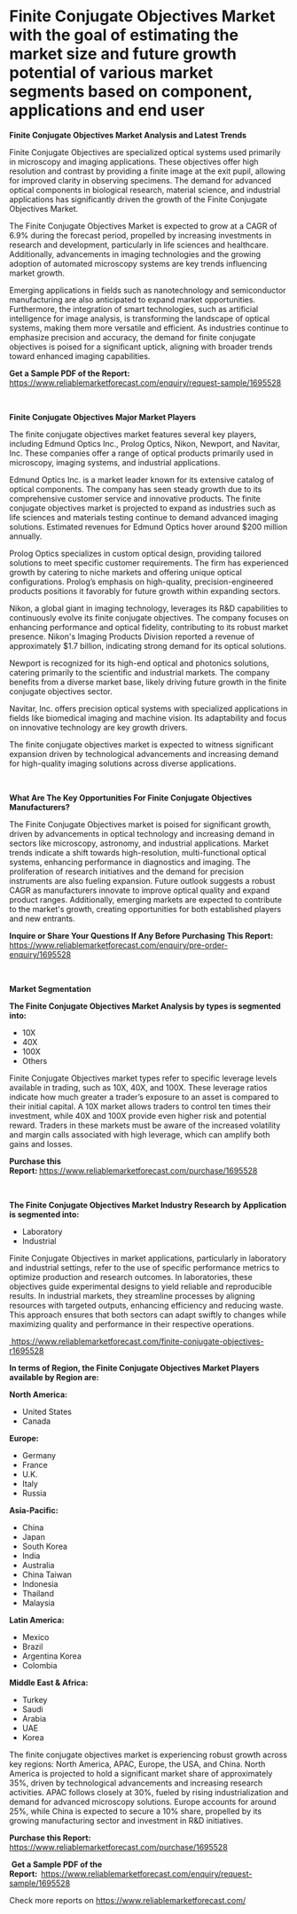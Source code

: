<p><h1>Finite Conjugate Objectives Market with the goal of estimating the market size and future growth potential of various market segments based on component, applications and end user</h1></p><p><strong>Finite Conjugate Objectives Market Analysis and Latest Trends</strong></p>
<p><p>Finite Conjugate Objectives are specialized optical systems used primarily in microscopy and imaging applications. These objectives offer high resolution and contrast by providing a finite image at the exit pupil, allowing for improved clarity in observing specimens. The demand for advanced optical components in biological research, material science, and industrial applications has significantly driven the growth of the Finite Conjugate Objectives Market.</p><p>The Finite Conjugate Objectives Market is expected to grow at a CAGR of 6.9% during the forecast period, propelled by increasing investments in research and development, particularly in life sciences and healthcare. Additionally, advancements in imaging technologies and the growing adoption of automated microscopy systems are key trends influencing market growth. </p><p>Emerging applications in fields such as nanotechnology and semiconductor manufacturing are also anticipated to expand market opportunities. Furthermore, the integration of smart technologies, such as artificial intelligence for image analysis, is transforming the landscape of optical systems, making them more versatile and efficient. As industries continue to emphasize precision and accuracy, the demand for finite conjugate objectives is poised for a significant uptick, aligning with broader trends toward enhanced imaging capabilities.</p></p>
<p><strong>Get a Sample PDF of the Report:&nbsp;</strong> <a href="https://www.reliablemarketforecast.com/enquiry/request-sample/1695528?utm_campaign=2886&utm_medium=2&utm_source=Github&utm_content=ia&utm_term=06032025&utm_id=finite-conjugate-objectives">https://www.reliablemarketforecast.com/enquiry/request-sample/1695528</a></p>
<p>&nbsp;</p>
<p><strong>Finite Conjugate Objectives Major Market Players</strong></p>
<p><p>The finite conjugate objectives market features several key players, including Edmund Optics Inc., Prolog Optics, Nikon, Newport, and Navitar, Inc. These companies offer a range of optical products primarily used in microscopy, imaging systems, and industrial applications.</p><p>Edmund Optics Inc. is a market leader known for its extensive catalog of optical components. The company has seen steady growth due to its comprehensive customer service and innovative products. The finite conjugate objectives market is projected to expand as industries such as life sciences and materials testing continue to demand advanced imaging solutions. Estimated revenues for Edmund Optics hover around $200 million annually.</p><p>Prolog Optics specializes in custom optical design, providing tailored solutions to meet specific customer requirements. The firm has experienced growth by catering to niche markets and offering unique optical configurations. Prolog’s emphasis on high-quality, precision-engineered products positions it favorably for future growth within expanding sectors.</p><p>Nikon, a global giant in imaging technology, leverages its R&D capabilities to continuously evolve its finite conjugate objectives. The company focuses on enhancing performance and optical fidelity, contributing to its robust market presence. Nikon's Imaging Products Division reported a revenue of approximately $1.7 billion, indicating strong demand for its optical solutions.</p><p>Newport is recognized for its high-end optical and photonics solutions, catering primarily to the scientific and industrial markets. The company benefits from a diverse market base, likely driving future growth in the finite conjugate objectives sector. </p><p>Navitar, Inc. offers precision optical systems with specialized applications in fields like biomedical imaging and machine vision. Its adaptability and focus on innovative technology are key growth drivers. </p><p>The finite conjugate objectives market is expected to witness significant expansion driven by technological advancements and increasing demand for high-quality imaging solutions across diverse applications.</p></p>
<p>&nbsp;</p>
<p><strong>What Are The Key Opportunities For Finite Conjugate Objectives Manufacturers?</strong></p>
<p><p>The Finite Conjugate Objectives market is poised for significant growth, driven by advancements in optical technology and increasing demand in sectors like microscopy, astronomy, and industrial applications. Market trends indicate a shift towards high-resolution, multi-functional optical systems, enhancing performance in diagnostics and imaging. The proliferation of research initiatives and the demand for precision instruments are also fueling expansion. Future outlook suggests a robust CAGR as manufacturers innovate to improve optical quality and expand product ranges. Additionally, emerging markets are expected to contribute to the market's growth, creating opportunities for both established players and new entrants.</p></p>
<p><strong>Inquire or Share Your Questions If Any Before Purchasing This Report:</strong> <a href="https://www.reliablemarketforecast.com/enquiry/pre-order-enquiry/1695528?utm_campaign=2886&utm_medium=2&utm_source=Github&utm_content=ia&utm_term=06032025&utm_id=finite-conjugate-objectives">https://www.reliablemarketforecast.com/enquiry/pre-order-enquiry/1695528</a></p>
<p>&nbsp;</p>
<p><strong>Market Segmentation</strong></p>
<p><strong>The Finite Conjugate Objectives Market Analysis by types is segmented into:</strong></p>
<p><ul><li>10X</li><li>40X</li><li>100X</li><li>Others</li></ul></p>
<p><p>Finite Conjugate Objectives market types refer to specific leverage levels available in trading, such as 10X, 40X, and 100X. These leverage ratios indicate how much greater a trader’s exposure to an asset is compared to their initial capital. A 10X market allows traders to control ten times their investment, while 40X and 100X provide even higher risk and potential reward. Traders in these markets must be aware of the increased volatility and margin calls associated with high leverage, which can amplify both gains and losses.</p></p>
<p><strong>Purchase this Report:&nbsp;</strong><a href="https://www.reliablemarketforecast.com/purchase/1695528?utm_campaign=2886&utm_medium=2&utm_source=Github&utm_content=ia&utm_term=06032025&utm_id=finite-conjugate-objectives">https://www.reliablemarketforecast.com/purchase/1695528</a></p>
<p>&nbsp;</p>
<p><strong>The Finite Conjugate Objectives Market Industry Research by Application is segmented into:</strong></p>
<p><ul><li>Laboratory</li><li>Industrial</li></ul></p>
<p><p>Finite Conjugate Objectives in market applications, particularly in laboratory and industrial settings, refer to the use of specific performance metrics to optimize production and research outcomes. In laboratories, these objectives guide experimental designs to yield reliable and reproducible results. In industrial markets, they streamline processes by aligning resources with targeted outputs, enhancing efficiency and reducing waste. This approach ensures that both sectors can adapt swiftly to changes while maximizing quality and performance in their respective operations.</p></p>
<p><a href="https://www.reliablemarketforecast.com/finite-conjugate-objectives-r1695528?utm_campaign=2886&utm_medium=2&utm_source=Github&utm_content=ia&utm_term=06032025&utm_id=finite-conjugate-objectives">&nbsp;https://www.reliablemarketforecast.com/finite-conjugate-objectives-r1695528</a></p>
<p><strong>In terms of Region, the Finite Conjugate Objectives Market Players available by Region are:</strong></p>
<p>
    <p> <strong> North America: </strong>
        <ul>
            <li>United States</li>
            <li>Canada</li>
        </ul>
        </p> 
    <p> <strong> Europe: </strong>
        <ul>
            <li>Germany</li>
            <li>France</li>
            <li>U.K.</li>
            <li>Italy</li>
            <li>Russia</li>
        </ul>
        </p> 
    <p> <strong> Asia-Pacific: </strong>
        <ul>
            <li>China</li>
            <li>Japan</li>
            <li>South Korea</li>
            <li>India</li>
            <li>Australia</li>
            <li>China Taiwan</li>
            <li>Indonesia</li>
            <li>Thailand</li>
            <li>Malaysia</li>
        </ul>
        </p> 
    <p> <strong> Latin America: </strong>
        <ul>
            <li>Mexico</li>
            <li>Brazil</li>
            <li>Argentina Korea</li>
            <li>Colombia</li>
        </ul>
        </p> 
    <p> <strong> Middle East & Africa: </strong>
        <ul>
            <li>Turkey</li>
            <li>Saudi</li>
            <li>Arabia</li>
            <li>UAE</li>
            <li>Korea</li>
        </ul>
    </p>
    </p>
<p><p>The finite conjugate objectives market is experiencing robust growth across key regions: North America, APAC, Europe, the USA, and China. North America is projected to hold a significant market share of approximately 35%, driven by technological advancements and increasing research activities. APAC follows closely at 30%, fueled by rising industrialization and demand for advanced microscopy solutions. Europe accounts for around 25%, while China is expected to secure a 10% share, propelled by its growing manufacturing sector and investment in R&D initiatives.</p></p>
<p><strong>Purchase this Report: </strong><a href="https://www.reliablemarketforecast.com/purchase/1695528?utm_campaign=2886&utm_medium=2&utm_source=Github&utm_content=ia&utm_term=06032025&utm_id=finite-conjugate-objectives">https://www.reliablemarketforecast.com/purchase/1695528</a></p>
<p>&nbsp;<strong>Get a Sample PDF of the Report:&nbsp;&nbsp;</strong><a href="https://www.reliablemarketforecast.com/enquiry/request-sample/1695528?utm_campaign=2886&utm_medium=2&utm_source=Github&utm_content=ia&utm_term=06032025&utm_id=finite-conjugate-objectives">https://www.reliablemarketforecast.com/enquiry/request-sample/1695528</a></p>
<p><strong></strong></p>
<p>Check more reports on <a href="https://www.reliablemarketforecast.com/?utm_campaign=2886&utm_medium=2&utm_source=Github&utm_content=ia&utm_term=06032025&utm_id=finite-conjugate-objectives">https://www.reliablemarketforecast.com/</a></p>